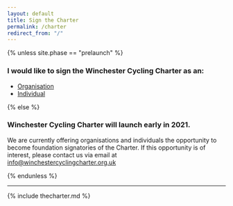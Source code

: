 ```yaml
---
layout: default
title: Sign the Charter
permalink: /charter
redirect_from: "/"
---
```



{% unless site.phase == "prelaunch" %}
### I would like to sign the Winchester Cycling Charter as an:

<ul class="OptionList">
<li><a href="/organisations/form">Organisation</a></li>
<li><a href="/individuals/form">Individual</a></li>
</ul>
{% else %}

### Winchester Cycling Charter will launch early in 2021.

We are currently offering organisations and individuals the opportunity to 
become foundation signatories of the Charter. If this opportunity is of 
interest, please contact us via email at 
[info@winchestercyclingcharter.org.uk](mailto:info@winchestercyclingcharter.org.uk)

{% endunless %}

- - - -

{% include thecharter.md %}